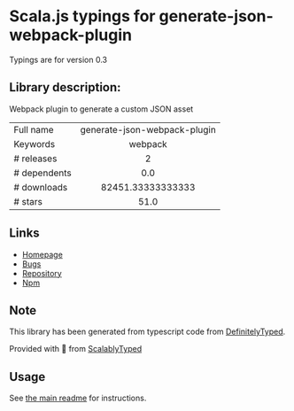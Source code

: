 
# Scala.js typings for generate-json-webpack-plugin

Typings are for version 0.3

## Library description:
Webpack plugin to generate a custom JSON asset

|                    |                 |
| ------------------ | :-------------: |
| Full name          | generate-json-webpack-plugin |
| Keywords           | webpack |
| # releases         | 2 |
| # dependents       | 0.0 |
| # downloads        | 82451.33333333333 |
| # stars            | 51.0 |

## Links
- [Homepage](https://github.com/elliottsj/generate-json-webpack-plugin#readme)
- [Bugs](https://github.com/elliottsj/generate-json-webpack-plugin/issues)
- [Repository](https://github.com/elliottsj/generate-json-webpack-plugin)
- [Npm](https://www.npmjs.com/package/generate-json-webpack-plugin)
    


## Note
This library has been generated from typescript code from [DefinitelyTyped](https://definitelytyped.org).

Provided with :purple_heart: from [ScalablyTyped](https://github.com/oyvindberg/ScalablyTyped)

## Usage
See [the main readme](../../readme.md) for instructions.


